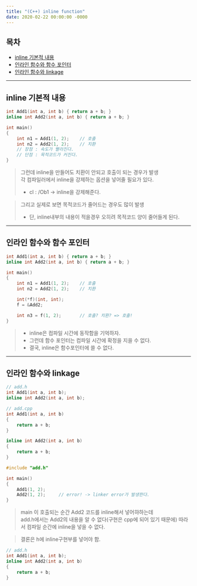 ```yaml
---
title: "(C++) inline function"
date: 2020-02-22 00:00:00 -0000
---
```


## 목차

* [inline 기본적 내용](https://goodayth.github.io/cpp-im-inline-func/#inline-기본적-내용)
* [인라인 함수와 함수 포인터](https://goodayth.github.io/cpp-im-inline-func/#인라인-함수와-함수-포인터)
* [인라인 함수와 linkage](https://goodayth.github.io/cpp-im-inline-func/#인라인-함수와-linkage)

---

## inline 기본적 내용

```cpp
int Add1(int a, int b) { return a + b; }
inline int Add2(int a, int b) { return a + b; }

int main()
{
    int n1 = Add1(1, 2);    // 호출
    int n2 = Add2(1, 2);    // 치환
    // 장점 : 속도가 빨라진다.
    // 단점 : 목적코드가 커진다.
}
```

> 그런데 inline을 만들어도 치환이 안되고 호출이 되는 경우가 발생<br>
> 각 컴파일러에서 inline을 강제하는 옵션을 넣어줄 필요가 있다.<br>
> * cl : /Ob1 -> inline을 강제해준다.

> 그리고 실제로 보면 목적코드가 줄어드는 경우도 많이 발생
> * 단, inline내부의 내용이 적을경우 오히려 목적코드 양이 줄어들게 된다.

---

## 인라인 함수와 함수 포인터

```cpp
int Add1(int a, int b) { return a + b; }
inline int Add2(int a, int b) { return a + b; }

int main()
{
    int n1 = Add1(1, 2);    // 호출
    int n2 = Add2(1, 2);    // 치환

    int(*f)(int, int);
    f = &Add2;

    int n3 = f(1, 2);       // 호출? 치환? => 호출!
}
```

> * inline은 컴파일 시간에 동작함을 기억하자.
> * 그런데 함수 포인터는 컴파일 시간에 확정을 지을 수 없다.
> * 결국, inline은 함수포인터에 쓸 수 없다.

---

## 인라인 함수와 linkage

```cpp
// add.h
int Add1(int a, int b);
inline int Add2(int a, int b);
```

```cpp
// add.cpp
int Add1(int a, int b) 
{ 
    return a + b;
}

inline int Add2(int a, int b) 
{ 
    return a + b;
}
```

```cpp
#include "add.h"

int main()
{
    Add1(1, 2);
    Add2(1, 2);     // error! -> linker error가 발생한다.
}
```

> main 이 호출되는 순간 Add2 코드를 inline해서 넣어햐하는데<br>
> add.h에서는 Add2의 내용을 알 수 없다(구현은 cpp에 되어 있기 때문에) 따라서 컴파일 순간에 inline을 넣을 수 없다.

> 결론은 h에 inline구현부를 넣어야 함.

```cpp
// add.h
int Add1(int a, int b);
inline int Add2(int a, int b) 
{ 
    return a + b;
}
```